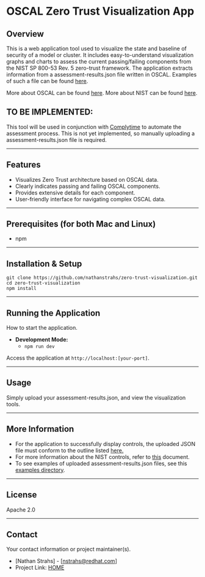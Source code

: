 # OSCAL Zero Trust Visualization App

## Overview

This is a web application tool used to visualize the state and baseline of security of a model or cluster. It includes easy-to-understand visualization graphs and charts to assess the current passing/failing components from the NIST SP 800-53 Rev. 5 zero-trust framework. The application extracts information from a assessment-results.json file written in OSCAL. Examples of such a file can be found [here](https://github.com/usnistgov/oscal-content/tree/main/examples/ar/json).

More about OSCAL can be found [here](https://github.com/usnistgov/oscal-content/tree/main). More about NIST can be found [here](https://pages.nist.gov/OSCAL/learn/).

## TO BE IMPLEMENTED: 

This tool will be used in conjunction with [Complytime](https://github.com/complytime/complytime/) to automate the assessment process. This is not yet implemented, so manually uploading a assessment-results.json file is required.

---

## Features

* Visualizes Zero Trust architecture based on OSCAL data.
* Clearly indicates passing and failing OSCAL components.
* Provides extensive details for each component.
* User-friendly interface for navigating complex OSCAL data.

---

## Prerequisites (for both Mac and Linux)

* npm

---

## Installation & Setup

    git clone https://github.com/nathanstrahs/zero-trust-visualization.git
    cd zero-trust-visualization
    npm install

---

## Running the Application

How to start the application.

* **Development Mode:**
    * `npm run dev`

Access the application at `http://localhost:[your-port]`.

---

## Usage

Simply upload your assessment-results.json, and view the visualization tools.

---

## More Information
* For the application to successfully display controls, the uploaded JSON file must conform to the outline listed [here.](/docs/UPLOAD_INSTRUCTIONS.md)
* For more information about the NIST controls, refer to [this](/docs/NIST_INFO.md) document. 
* To see examples of uploaded assessment-results.json files, see this [examples directory](/docs/exampleUploads/).
---

## License

Apache 2.0

---

## Contact

Your contact information or project maintainer(s).

* [Nathan Strahs] - [nstrahs@redhat.com]
* Project Link: [HOME](https://github.com/nathanstrahs/zero-trust-visualization)
